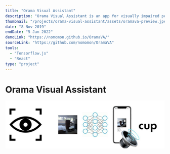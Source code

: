 ```yaml
---
title: "Orama Visual Assistant"
description: "Orama Visual Assistant is an app for visually impaired people that announces objects detected using user's phone camera."
thumbnail: "/projects/orama-visual-assistant/assets/oramava-preview.jpeg"
date: "8 Nov 2019"
endDate: "5 Jan 2022"
demoLink: "https://nomomon.github.io/OramaVA/"
sourceLink: "https://github.com/nomomon/OramaVA"
tools:
  - "Tensorflow.js"
  - "React"
type: "project"
---
```


# Orama Visual Assistant

![orama-va](./assets/oramava-preview.jpeg)
